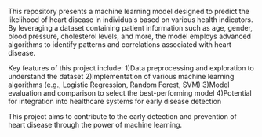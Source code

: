 This repository presents a machine learning model designed to predict the likelihood of heart disease in individuals based on various health indicators. By leveraging a dataset containing patient information such as age, gender, blood pressure, cholesterol levels, and more, the model employs advanced algorithms to identify patterns and correlations associated with heart disease.

Key features of this project include:
1)Data preprocessing and exploration to understand the dataset
2)Implementation of various machine learning algorithms (e.g., Logistic Regression, Random Forest, SVM)
3)Model evaluation and comparison to select the best-performing model
4)Potential for integration into healthcare systems for early disease detection

This project aims to contribute to the early detection and prevention of heart disease through the power of machine learning.
